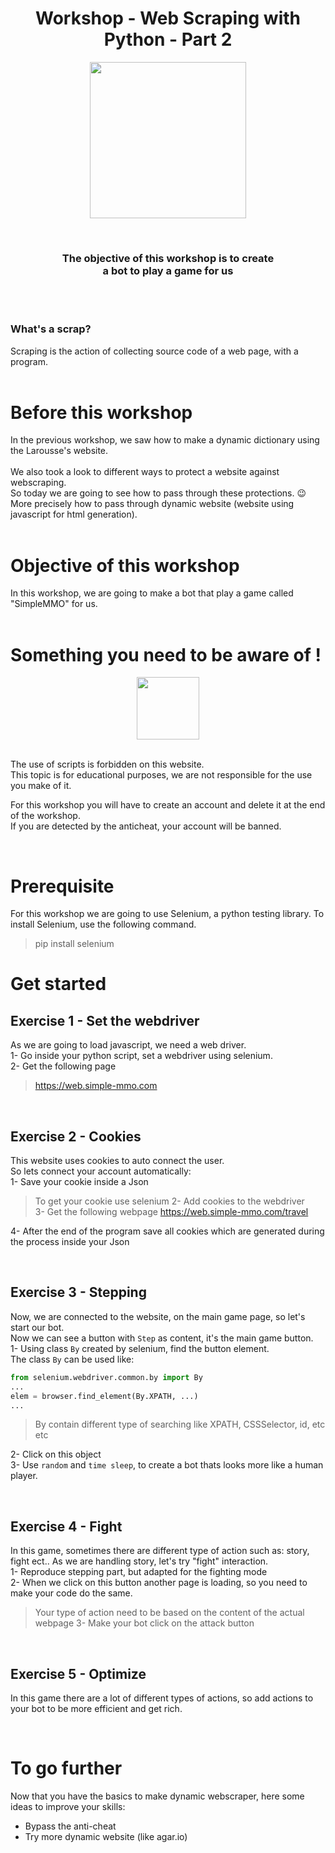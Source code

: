 <h1 align="center">
    Workshop - Web Scraping with Python - Part 2
</h1>

<p align="center">
    <img width="250" height="250" src="https://cdn4.iconfinder.com/data/icons/emoji-2-5/64/_robot_emoticons_smiley-512.png">
</p>
<br>

<h3 align="center">
    The objective of this workshop is to create <br> a bot to play a game for us
</h3>
<br><br>

### **What's a scrap?**
Scraping is the action of collecting source code of a web page, with a program.
<br><br>

# **Before this workshop**

In the previous workshop, we saw how to make a dynamic dictionary using 
the Larousse's website.
<br><br>
We also took a look to different ways to protect a website against webscraping. <br>
So today we are going to see how to pass through these protections. :wink: <br>
More precisely how to pass through dynamic website (website using javascript for html generation).
<br><br>

# **Objective of this workshop**
In this workshop, we are going to make a bot that play a game called "SimpleMMO" for us.
<br><br>

# **Something you need to be aware of !**

<p align="center">
    <img width="100" height="100" src="https://upload.wikimedia.org/wikipedia/commons/thumb/f/f6/OOjs_UI_icon_alert-destructive.svg/1024px-OOjs_UI_icon_alert-destructive.svg.png">
</p>
<br>
The use of scripts is forbidden on this website.<br>
This topic is for educational purposes, we are not responsible for the use you make of it.<br>

For this workshop you will have to create an account and delete it at the end of the workshop.<br>
If you are detected by the anticheat, your account will be banned.<br>

<br>

# **Prerequisite**

For this workshop we are going to use Selenium, a python testing library.
To install Selenium, use the following command.
> pip install selenium

# **Get started**

## **Exercise 1 - Set the webdriver**

As we are going to load javascript, we need a web driver.<br>
1- Go inside your python script, set a webdriver using selenium.<br>
2- Get the following page
> https://web.simple-mmo.com

<br>

## **Exercise 2 - Cookies**

This website uses cookies to auto connect the user.<br>
So lets connect your account automatically:<br>
1- Save your cookie inside a Json<br>
> To get your cookie use selenium
2- Add cookies to the webdriver<br>
3- Get the following webpage
> https://web.simple-mmo.com/travel

4- After the end of the program save all cookies which are generated during the process inside your Json

<br>

## **Exercise 3 - Stepping**

Now, we are connected to the website, on the main game page, so let's start our bot.<br>
Now we can see a button with `Step` as content, it's the main game button.<br>
1- Using class `By` created by selenium, find the button element.<br>
The class `By` can be used like:
```python
from selenium.webdriver.common.by import By
...
elem = browser.find_element(By.XPATH, ...)
...
```
> By contain different type of searching like XPATH, CSSSelector, id, etc etc

2- Click on this object<br>
3- Use `random` and `time sleep`, to create a bot thats looks more like a human player.<br>

<br>

## **Exercise 4 - Fight**

In this game, sometimes there are different type of action such as: story, fight ect.. As we are handling story, let's try "fight" interaction.<br>
1- Reproduce stepping part, but adapted for the fighting mode<br>
2- When we click on this button another page is loading, so you need to make your code do the same.<br>
> Your type of action need to be based on the content of the actual webpage
3- Make your bot click on the attack button<br>

<br>

## **Exercise 5 - Optimize**
In this game there are a lot of different types of actions, so add actions to your bot to be more efficient and get rich.

<br>

# **To go further**
Now that you have the basics to make dynamic webscraper, here some ideas to improve your skills:
- Bypass the anti-cheat
- Try more dynamic website (like agar.io)
